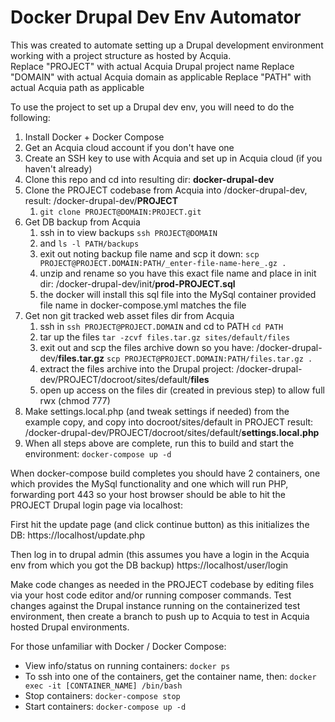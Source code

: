 # Docker Drupal Dev Env Automator

This was created to automate setting up a Drupal development environment working with a project structure as hosted by Acquia.  
Replace "PROJECT" with actual Acquia Drupal project name
Replace "DOMAIN" with actual Acquia domain as applicable
Replace "PATH" with actual Acquia path as applicable

To use the project to set up a Drupal dev env, you will need to do the following:

1. Install Docker + Docker Compose
1. Get an Acquia cloud account if you don't have one
1. Create an SSH key to use with Acquia and set up in Acquia cloud (if you haven't already)
1. Clone this repo and cd into resulting dir:  **docker-drupal-dev**
1. Clone the PROJECT codebase from Acquia into /docker-drupal-dev, result: /docker-drupal-dev/**PROJECT**
    1. `git clone PROJECT@DOMAIN:PROJECT.git`
1. Get DB backup from Acquia
    1. ssh in to view backups `ssh PROJECT@DOMAIN` 
    1. and `ls -l PATH/backups`
    1. exit out noting backup file name and scp it down: 
       `scp PROJECT@PROJECT.DOMAIN:PATH/_enter-file-name-here_.gz .`
    1. unzip and rename so you have this exact file name and place in init dir: /docker-drupal-dev/init/**prod-PROJECT.sql**
    1. the docker will install this sql file into the MySql container provided file name in docker-compose.yml matches the file
1. Get non git tracked web asset files dir from Acquia
    1. ssh in `ssh PROJECT@PROJECT.DOMAIN` 
       and cd to PATH `cd PATH`
    1. tar up the files `tar -zcvf files.tar.gz sites/default/files`
    1. exit out and scp the files archive down so you have: /docker-drupal-dev/**files.tar.gz**
       `scp PROJECT@PROJECT.DOMAIN:PATH/files.tar.gz .`
    1. extract the files archive into the Drupal project: /docker-drupal-dev/PROJECT/docroot/sites/default/**files**
    1. open up access on the files dir (created in previous step) to allow full rwx (chmod 777)
1. Make settings.local.php (and tweak settings if needed) from the example copy, and copy into docroot/sites/default in PROJECT
   result: /docker-drupal-dev/PROJECT/docroot/sites/default/**settings.local.php**
1. When all steps above are complete, run this to build and start the environment: `docker-compose up -d`

When docker-compose build completes you should have 2 containers, one which provides the MySql functionality and one which will run PHP, forwarding port 443 so your host browser should be able to hit the PROJECT Drupal login page via localhost:

First hit the update page (and click continue button) as this initializes the DB:
https://localhost/update.php

Then log in to drupal admin (this assumes you have a login in the Acquia env from which you got the DB backup)
https://localhost/user/login

Make code changes as needed in the PROJECT codebase by editing files via your host code editor and/or running composer commands.  Test changes against the Drupal instance running on the containerized test environment, then create a branch to push up to Acquia to test in Acquia hosted Drupal environments.

For those unfamiliar with Docker / Docker Compose:

* View info/status on running containers: `docker ps`
* To ssh into one of the containers, get the container name, then:  `docker exec -it [CONTAINER_NAME] /bin/bash`
* Stop containers:  `docker-compose stop`
* Start containers: `docker-compose up -d`
